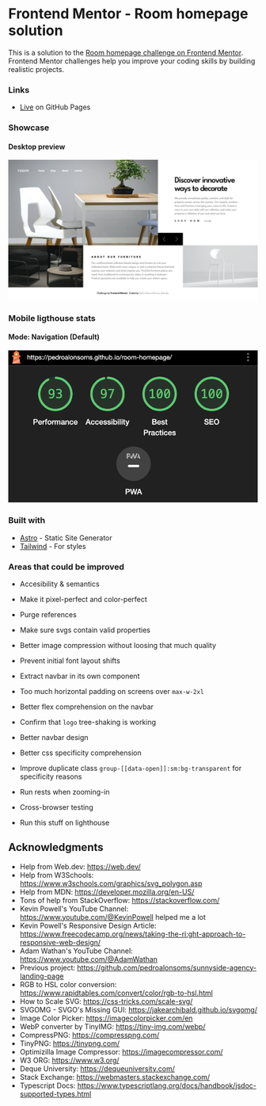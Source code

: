 # Frontend Mentor - Room homepage solution

This is a solution to the [Room homepage challenge on Frontend Mentor](https://www.frontendmentor.io/challenges/room-homepage-BtdBY_ENq). Frontend Mentor challenges help you improve your coding skills by building realistic projects.

### Links

- [Live](https://pedroalonsoms.github.io/room-homepage/) on GitHub Pages

### Showcase

#### Desktop preview

![Desktop preview](preview-desktop.png)

### Mobile ligthouse stats

#### Mode: Navigation (Default)

![Mobile ligthouse stats](stats.png)

### Built with

- [Astro](https://astro.build/) - Static Site Generator
- [Tailwind](https://tailwindcss.com/) - For styles

### Areas that could be improved

- Accesibility & semantics
- Make it pixel-perfect and color-perfect
- Purge references
- Make sure svgs contain valid properties
- Better image compression without loosing that much quality
- Prevent initial font layout shifts
- Extract navbar in its own component
- Too much horizontal padding on screens over `max-w-2xl`
- Better flex comprehension on the navbar
- Confirm that `logo` tree-shaking is working
- Better navbar design
- Better css specificity comprehension
- Improve duplicate class `group-[[data-open]]:sm:bg-transparent` for specificity reasons

- Run rests when zooming-in
- Cross-browser testing
- Run this stuff on lighthouse

## Acknowledgments

- Help from Web.dev: https://web.dev/
- Help from W3Schools: https://www.w3schools.com/graphics/svg_polygon.asp
- Help from MDN: https://developer.mozilla.org/en-US/
- Tons of help from StackOverflow: https://stackoverflow.com/
- Kevin Powell's YouTube Channel: https://www.youtube.com/@KevinPowell helped me a lot
- Kevin Powell's Responsive Design Article: https://www.freecodecamp.org/news/taking-the-ri:ght-approach-to-responsive-web-design/
- Adam Wathan's YouTube Channel: https://www.youtube.com/@AdamWathan
- Previous project: https://github.com/pedroalonsoms/sunnyside-agency-landing-page
- RGB to HSL color conversion: https://www.rapidtables.com/convert/color/rgb-to-hsl.html
- How to Scale SVG: https://css-tricks.com/scale-svg/
- SVGOMG - SVGO's Missing GUI: https://jakearchibald.github.io/svgomg/
- Image Color Picker: https://imagecolorpicker.com/en
- WebP converter by TinyIMG: https://tiny-img.com/webp/
- CompressPNG: https://compresspng.com/
- TinyPNG: https://tinypng.com/
- Optimizilla Image Compressor: https://imagecompressor.com/
- W3 ORG: https://www.w3.org/
- Deque University: https://dequeuniversity.com/
- Stack Exchange: https://webmasters.stackexchange.com/
- Typescript Docs: https://www.typescriptlang.org/docs/handbook/jsdoc-supported-types.html
